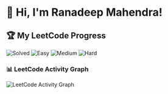 # 👋 Hi, I'm Ranadeep Mahendra!

## 🏆 My LeetCode Progress

![Solved](https://img.shields.io/badge/Solved-73/3662-blue?cache=1756259815) ![Easy](https://img.shields.io/badge/Easy-41/892-brightgreen?cache=1756259815) ![Medium](https://img.shields.io/badge/Medium-31/1907-orange?cache=1756259815) ![Hard](https://img.shields.io/badge/Hard-1/863-red?cache=1756259815)

### 📊 LeetCode Activity Graph

![LeetCode Activity Graph](https://leetcard.jacoblin.cool/ranadeep_mahendra2426?theme=dark&font=Karma&ext=heatmap&cache=1756259815)

